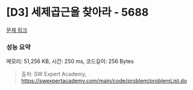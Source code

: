# [D3] 세제곱근을 찾아라 - 5688 

[문제 링크](https://swexpertacademy.com/main/code/problem/problemDetail.do?contestProbId=AWXVyCaKugQDFAUo) 

### 성능 요약

메모리: 51,256 KB, 시간: 250 ms, 코드길이: 256 Bytes



> 출처: SW Expert Academy, https://swexpertacademy.com/main/code/problem/problemList.do